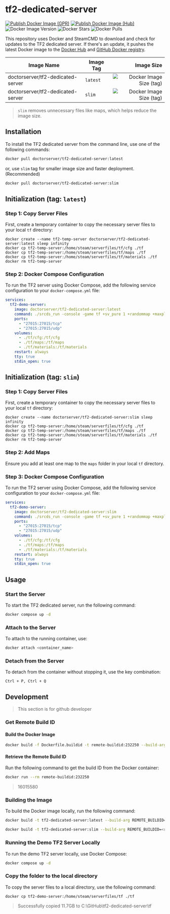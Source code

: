 # tf2-dedicated-server

[![Publish Docker Image (GPR)](https://github.com/doctor-server/tf2-dedicated-server/actions/workflows/docker-publish-gpr.yml/badge.svg?branch=main)](https://github.com/doctor-server/tf2-dedicated-server/actions/workflows/docker-publish-gpr.yml)
[![Publish Docker Image (Hub)](https://github.com/doctor-server/tf2-dedicated-server/actions/workflows/docker-publish-hub.yml/badge.svg)](https://github.com/doctor-server/tf2-dedicated-server/actions/workflows/docker-publish-hub.yml)
![Docker Image Version](https://img.shields.io/docker/v/doctorserver/tf2-dedicated-server)
![Docker Stars](https://img.shields.io/docker/stars/doctorserver/tf2-dedicated-server)
![Docker Pulls](https://img.shields.io/docker/pulls/doctorserver/tf2-dedicated-server)

This repository uses Docker and SteamCMD to download and check for updates to the TF2 dedicated server.
If there's an update, it pushes the latest Docker image to the [Docker Hub](https://hub.docker.com/repository/docker/doctorserver/tf2-dedicated-server)
and [GitHub Docker registry](https://github.com/doctor-server/tf2-dedicated-server/pkgs/container/tf2-dedicated-server).

| Image Name                                 | Image Tag | Image Size  |
|--------------------------------------------|-----------|------------:|
| doctorserver/tf2-dedicated-server          | `latest`  | ![Docker Image Size (tag)](https://img.shields.io/docker/image-size/doctorserver/tf2-dedicated-server/latest) |
| doctorserver/tf2-dedicated-server          | `slim`    | ![Docker Image Size (tag)](https://img.shields.io/docker/image-size/doctorserver/tf2-dedicated-server/slim) |

> `slim` removes unnecessary files like maps, which helps reduce the image size.

## Installation

To install the TF2 dedicated server from the command line, use one of the following commands:

```sh
docker pull doctorserver/tf2-dedicated-server:latest
```

or, use `slim` tag for smaller image size and faster deployment. (Recommended)

```sh
docker pull doctorserver/tf2-dedicated-server:slim
```

## Initialization (tag: `latest`)

### Step 1: Copy Server Files

First, create a temporary container to copy the necessary server files to your local `tf` directory:

```
docker create --name tf2-temp-server doctorserver/tf2-dedicated-server:latest sleep infinity
docker cp tf2-temp-server:/home/steam/serverfiles/tf/cfg ./tf
docker cp tf2-temp-server:/home/steam/serverfiles/tf/maps ./tf
docker cp tf2-temp-server:/home/steam/serverfiles/tf/materials ./tf
docker rm tf2-temp-server
```

### Step 2: Docker Compose Configuration

To run the TF2 server using Docker Compose, add the following service configuration to your `docker-compose.yml` file:

```yml
services:
  tf2-demo-server:
    image: doctorserver/tf2-dedicated-server:latest
    command: ./srcds_run -console -game tf +sv_pure 1 +randommap +maxplayers 24
    ports:
      - "27015:27015/tcp"
      - "27015:27015/udp"
    volumes:
      - ./tf/cfg:/tf/cfg
      - ./tf/maps:/tf/maps
      - ./tf/materials:/tf/materials
    restart: always
    tty: true
    stdin_open: true
```

## Initialization (tag: `slim`)

### Step 1: Copy Server Files

First, create a temporary container to copy the necessary server files to your local `tf` directory:

```
docker create --name doctorserver/tf2-dedicated-server:slim sleep infinity
docker cp tf2-temp-server:/home/steam/serverfiles/tf/cfg ./tf
docker cp tf2-temp-server:/home/steam/serverfiles/tf/maps ./tf
docker cp tf2-temp-server:/home/steam/serverfiles/tf/materials ./tf
docker rm tf2-temp-server
```

### Step 2: Add Maps

Ensure you add at least one map to the `maps` folder in your local `tf` directory.

### Step 3: Docker Compose Configuration

To run the TF2 server using Docker Compose, add the following service configuration to your `docker-compose.yml` file:

```yml
services:
  tf2-demo-server:
    image: doctorserver/tf2-dedicated-server:slim
    command: ./srcds_run -console -game tf +sv_pure 1 +randommap +maxplayers 24
    ports:
      - "27015:27015/tcp"
      - "27015:27015/udp"
    volumes:
      - ./tf/cfg:/tf/cfg
      - ./tf/maps:/tf/maps
      - ./tf/materials:/tf/materials
    restart: always
    tty: true
    stdin_open: true
```

## Usage

### Start the Server
To start the TF2 dedicated server, run the following command:
```sh
docker compose up -d
```

### Attach to the Server
To attach to the running container, use:
```sh
docker attach <container_name>
```

### Detach from the Server
To detach from the container without stopping it, use the key combination:
```
Ctrl + P, Ctrl + Q
```

## Development

> This section is for github developer

### Get Remote Build ID

#### Build the Docker Image

```sh
docker build -f Dockerfile.buildid -t remote-buildid:232250 --build-arg APP_ID=232250 .
```

#### Retrieve the Remote Build ID

Run the following command to get the build ID from the Docker container:

```sh
docker run --rm remote-buildid:232250
```

> 16015580

### Building the Image

To build the Docker image locally, run the following command:

```sh
docker build -t tf2-dedicated-server:latest --build-arg REMOTE_BUILDID=<remote_buildid> --build-arg TAG=latest .
```

```sh
docker build -t tf2-dedicated-server:slim --build-arg REMOTE_BUILDID=<remote_buildid> --build-arg TAG=slim .
```

### Running the Demo TF2 Server Locally

To run the demo TF2 server locally, use Docker Compose:

```sh
docker compose up -d
```

### Copy the folder to the local directory

To copy the server files to a local directory, use the following command:

```
docker cp tf2-demo-server:/home/steam/serverfiles/tf ./tf
```

> Successfully copied 11.7GB to C:\GitHub\tf2-dedicated-server\tf
